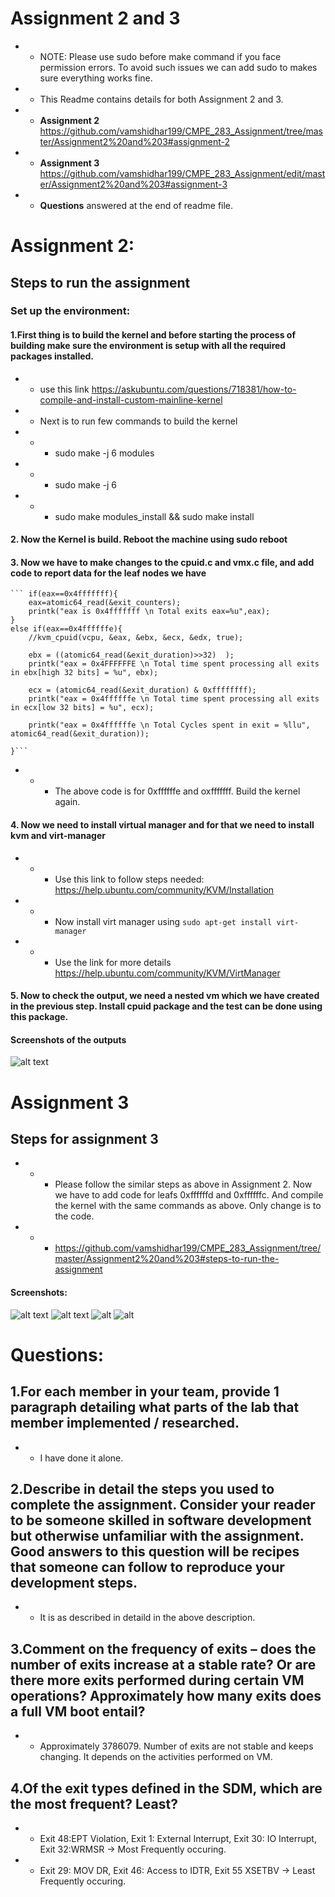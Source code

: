 # Assignment 2 and 3
- - NOTE: Please use sudo before make command if you face permission errors. To avoid such issues we can add sudo to makes sure everything works fine.
- - This Readme contains details for both Assignment 2 and 3.
- - **Assignment 2** https://github.com/vamshidhar199/CMPE_283_Assignment/tree/master/Assignment2%20and%203#assignment-2
- - **Assignment 3** https://github.com/vamshidhar199/CMPE_283_Assignment/edit/master/Assignment2%20and%203#assignment-3
- - **Questions** answered at the end of readme file.
#  Assignment 2:
## Steps to run the assignment
### Set up the environment:
#### 1.First thing is to build the kernel and before starting the process of building make sure the environment is setup with all the required packages installed.
- - use this link https://askubuntu.com/questions/718381/how-to-compile-and-install-custom-mainline-kernel
- - Next is to run few commands to build the kernel
- - - sudo make -j 6 modules
- - - sudo make -j 6
- - - sudo make modules_install && sudo make install
#### 2. Now the Kernel is build. Reboot the machine using sudo reboot
#### 3. Now we have to make changes to the cpuid.c and vmx.c file, and add code to report data for the leaf nodes we have 

	``` if(eax==0x4fffffff){
		eax=atomic64_read(&exit_counters);
		printk("eax is 0x4fffffff \n Total exits eax=%u",eax); 
	}
	else if(eax==0x4ffffffe){
		//kvm_cpuid(vcpu, &eax, &ebx, &ecx, &edx, true);
				
		ebx = ((atomic64_read(&exit_duration)>>32)  );
		printk("eax = 0x4FFFFFFE \n Total time spent processing all exits in ebx[high 32 bits] = %u", ebx);
			
		ecx = (atomic64_read(&exit_duration) & 0xffffffff);
		printk("eax = 0x4ffffffe \n Total time spent processing all exits in ecx[low 32 bits] = %u", ecx);
		
		printk("eax = 0x4ffffffe \n Total Cycles spent in exit = %llu", atomic64_read(&exit_duration));
	
	}```
- - - The above code is for 0xffffffe and oxfffffff. Build the kernel again.

#### 4. Now we need to install virtual manager and for that we need to install kvm and virt-manager
- - - Use this link to follow steps needed: https://help.ubuntu.com/community/KVM/Installation
- - - Now install virt manager using `sudo apt-get install virt-manager`
- - - Use the link for more details https://help.ubuntu.com/community/KVM/VirtManager
#### 5. Now to check the output, we need a nested vm which we have created in the previous step. Install cpuid package and the test can be done using this package.
#### Screenshots of the outputs

![alt text](https://github.com/vamshidhar199/CMPE_283_Assignment/blob/master/Assignment2%20and%203/assignment2-output.jpg)
#
#
#
#
# Assignment 3
## Steps for assignment 3
- - - Please follow the similar steps as above in Assignment 2. Now we have to add code for leafs 0xffffffd and 0xffffffc. And compile the kernel with the same commands as above. Only change is to the code.
- - - https://github.com/vamshidhar199/CMPE_283_Assignment/tree/master/Assignment2%20and%203#steps-to-run-the-assignment
#### Screenshots:
![alt text](https://github.com/vamshidhar199/CMPE_283_Assignment/blob/master/Assignment2%20and%203/cpuidExits.jpg)
![alt text](https://github.com/vamshidhar199/CMPE_283_Assignment/blob/master/Assignment2%20and%203/Output2.jpg)
![alt](https://github.com/vamshidhar199/CMPE_283_Assignment/blob/master/Assignment2%20and%203/ox4ffffffcOutput1.jpg)
![alt](https://github.com/vamshidhar199/CMPE_283_Assignment/blob/master/Assignment2%20and%203/ox4ffffffcOutput2.jpg)

# Questions:
## 1.For each member in your team, provide 1 paragraph detailing what parts of the lab that member implemented / researched.
- - I have done it alone.
## 2.Describe in detail the steps you used to complete the assignment. Consider your reader to be someone skilled in software development but otherwise unfamiliar with the assignment. Good answers to this question will be recipes that someone can follow to reproduce your development steps.
- - It is as described in detaild in the above description.
## 3.Comment on the frequency of exits – does the number of exits increase at a stable rate? Or are there more exits performed during certain VM operations? Approximately how many exits does a full VM boot entail?
- - Approximately 3786079. Number of exits are not stable and keeps changing. It depends on the activities performed on VM.
## 4.Of the exit types defined in the SDM, which are the most frequent? Least?
- - Exit 48:EPT Violation, Exit 1: External Interrupt, Exit 30: IO Interrupt, Exit 32:WRMSR -> Most Frequently occuring.
- - Exit 29: MOV DR, Exit 46: Access to IDTR, Exit 55 XSETBV -> Least Frequently occuring. 

